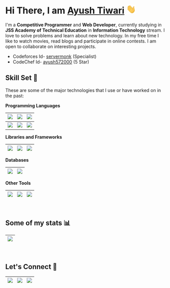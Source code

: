 
<h1>Hi There, I am <a  href="https://github.com/servermonk/">Ayush Tiwari</a> <img  src="https://raw.githubusercontent.com/ABSphreak/ABSphreak/master/gifs/Hi.gif" width="30px"></h1>

I'm a **Competitive Programmer** and **Web Developer**, currently studying in **JSS Academy of Technical Education** in **Information Technology** stream. I love to solve problems and learn about new technology. In my free time I like to watch movies, read blogs and participate in online contests. I am open to collaborate on interesting projects.
- Codeforces Id- [servermonk](https://codeforces.com/profile/servermonk) (Specialist)
- CodeChef Id- [ayush572000](https://www.codechef.com/users/ayush572000) (5 Star)

## Skill Set :muscle:

These are some of the major technologies that I use or have worked on in the past:

**Programming Languages**

<img src="https://img.shields.io/badge/python%20-%2314354C.svg?&style=for-the-badge&logo=python&logoColor=white"/>|<img src="https://img.shields.io/badge/c++%20-%2300599C.svg?&style=for-the-badge&logo=c%2B%2B&ogoColor=white"/>|<img src="https://img.shields.io/badge/javascript%20-%23323330.svg?&style=for-the-badge&logo=javascript&logoColor=%23F7DF1E"/>|
|--|--|--|
<img src="https://img.shields.io/badge/node.js%20-%2343853D.svg?&style=for-the-badge&logo=node.js&logoColor=white"/>|<img src="https://img.shields.io/badge/c%20-%2300599C.svg?&style=for-the-badge&logo=c&logoColor=white"/>|<img src="https://img.shields.io/badge/html5%20-%23E34F26.svg?&style=for-the-badge&logo=html5&logoColor=white"/>

**Libraries and Frameworks**

<img src="https://img.shields.io/badge/express.js%20-%23404d59.svg?&style=for-the-badge"/>|<img src="https://img.shields.io/badge/bootstrap%20-%23563D7C.svg?&style=for-the-badge&logo=bootstrap&logoColor=white"/>|<img src="https://img.shields.io/badge/jquery%20-%230769AD.svg?&style=for-the-badge&logo=jquery&logoColor=white"/>|
|--|--|--|


**Databases**

<img src ="https://img.shields.io/badge/MongoDB-%234ea94b.svg?&style=for-the-badge&logo=mongodb&logoColor=white"/>|<img src="https://img.shields.io/badge/mysql-%2300f.svg?&style=for-the-badge&logo=mysql&logoColor=white"/> <br>
|--|--|

**Other Tools**

<img src="https://img.shields.io/badge/git%20-%23F05033.svg?&style=for-the-badge&logo=git&logoColor=white"/>|<img src="https://img.shields.io/badge/github%20-%23121011.svg?&style=for-the-badge&logo=github&logoColor=white"/>|<img src="https://img.shields.io/badge/heroku%20-%23430098.svg?&style=for-the-badge&logo=heroku&logoColor=white"/> <br>
|--|--|--|
<br>

## Some of my stats :bar_chart:

<img src="https://github-readme-stats.vercel.app/api?username=servermonk&show_icons=true&theme=radical&include_all_commits=true">|
|--|

<br>

## Let's Connect :handshake:

<a href="https://www.linkedin.com/in/ayush-tiwari-b376b5194"><img src="https://img.shields.io/badge/linkedin-%230077B5.svg?&style=for-the-badge&logo=linkedin&logoColor=white"></a>|<a href="mailto:ayushktiwari572000@gmail.com"><img src="https://img.shields.io/badge/gmail-D14836?&style=for-the-badge&logo=gmail&logoColor=white"></a>|<a href="https://www.instagram.com/ayush_tiwari57/"><img src="https://img.shields.io/badge/instagram-%23E4405F.svg?&style=for-the-badge&logo=instagram&logoColor=white"></a>|
|--|--|--|

